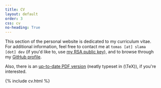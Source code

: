 ```yaml
---
title: CV
layout: default
order: 3
css: cv
no-heading: True
---
```


This section of the personal website is dedicated to my curriculum vitae. For additional information, feel free to contact me at `tomas [at] slama [dot] dev` (if you'd like to, use [my RSA public key](/assets/rsa_pub.txt)), and to browse through my [GitHub profile](https://github.com/xiaoxiae/).

Also, there is an [up-to-date PDF version](/cv.pdf) (neatly typeset in \(\TeX\)), if you're interested.

{% include cv.html %}
